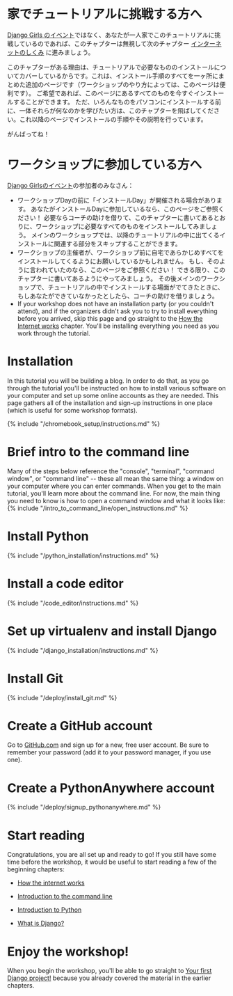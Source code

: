 # 家でチュートリアルに挑戦する方へ

[Django Girls のイベント](https://djangogirls.org/events/)ではなく、あなたが一人家でこのチュートリアルに挑戦しているのであれば、このチャプターは無視して次のチャプター [インターネットのしくみ](../how_the_internet_works/README.md) に進みましょう。

このチャプターがある理由は、チュートリアルで必要なもののインストールについてカバーしているからです。これは、インストール手順のすべてを一ヶ所にまとめた追加のページです（ワークショップのやり方によっては、このページは便利です）。 ご希望であれば、このページにあるすべてのものを今すぐインストールすることができます。 ただ、いろんなものをパソコンにインストールする前に、一体それらが何なのかを学びたい方は、このチャプターを飛ばしてください。これ以降のページでインストールの手順やその説明を行っています。

がんばってね！

# ワークショップに参加している方へ

[Django Girlsのイベント](https://djangogirls.org/events/)の参加者のみなさん：

* ワークショップDayの前に「インストールDay」が開催される場合があります。 あなたがインストールDayに参加しているなら、このページをご参照ください！ 必要ならコーチの助けを借りて、このチャプターに書いてあるとおりに、ワークショップに必要なすべてのものをインストールしてみましょう。 メインのワークショップでは、以降のチュートリアルの中に出てくるインストールに関連する部分をスキップすることができます。
* ワークショップの主催者が、ワークショップ前に自宅であらかじめすべてをインストールしてくるようにお願いしているかもしれません。 もし、そのように言われていたのなら、このページをご参照ください！ できる限り、このチャプターに書いてあるようにやってみましょう。 その後メインのワークショップで、チュートリアルの中でインストールする場面がでてきたときに、もしあなたができていなかったとしたら、コーチの助けを借りましょう。
* If your workshop does not have an installation party (or you couldn't attend), and if the organizers didn't ask you to try to install everything before you arrived, skip this page and go straight to the [How the Internet works](../how_the_internet_works/README.md) chapter. You'll be installing everything you need as you work through the tutorial.

# Installation

In this tutorial you will be building a blog. In order to do that, as you go through the tutorial you'll be instructed on how to install various software on your computer and set up some online accounts as they are needed. This page gathers all of the installation and sign-up instructions in one place (which is useful for some workshop formats).

<!--sec data-title="Chromebook setup (if you're using one)"
data-id="chromebook_setup" data-collapse=true ces--> {% include "/chromebook_setup/instructions.md" %} 

<!--endsec-->

# Brief intro to the command line

Many of the steps below reference the "console", "terminal", "command window", or "command line" -- these all mean the same thing: a window on your computer where you can enter commands. When you get to the main tutorial, you'll learn more about the command line. For now, the main thing you need to know is how to open a command window and what it looks like: {% include "/intro_to_command_line/open_instructions.md" %}

# Install Python

{% include "/python_installation/instructions.md" %}

# Install a code editor

{% include "/code_editor/instructions.md" %}

# Set up virtualenv and install Django

{% include "/django_installation/instructions.md" %}

# Install Git

{% include "/deploy/install_git.md" %}

# Create a GitHub account

Go to [GitHub.com](https://www.github.com) and sign up for a new, free user account. Be sure to remember your password (add it to your password manager, if you use one).

# Create a PythonAnywhere account

{% include "/deploy/signup_pythonanywhere.md" %}

# Start reading

Congratulations, you are all set up and ready to go! If you still have some time before the workshop, it would be useful to start reading a few of the beginning chapters:

* [How the internet works](../how_the_internet_works/README.md)

* [Introduction to the command line](../intro_to_command_line/README.md)

* [Introduction to Python](../python_introduction/README.md)

* [What is Django?](../django/README.md)

# Enjoy the workshop!

When you begin the workshop, you'll be able to go straight to [Your first Django project!](../django_start_project/README.md) because you already covered the material in the earlier chapters.